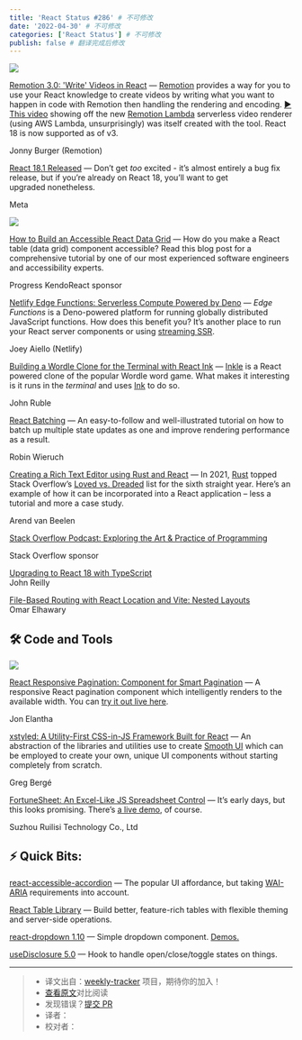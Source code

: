```yaml
---
title: 'React Status #286' # 不可修改
date: '2022-04-30' # 不可修改
categories: ['React Status'] # 不可修改
publish: false # 翻译完成后修改
---
```


[![](https://res.cloudinary.com/cpress/image/upload/w_1280,e_sharpen:60/k6ejykvgsu47pjo9lsh0.jpg)](https://react.statuscode.com/link/122744/web)

<!--以上是预览信息，图片一张或限制百字左右，前者优先，全文请使用二级及以下标题-->
<!-- more -->

[Remotion 3.0: 'Write' Videos in React](https://react.statuscode.com/link/122744/web "www.remotion.dev") — [Remotion](https://react.statuscode.com/link/122745/web) provides a way for you to use your React knowledge to create videos by writing what you want to happen in code with Remotion then handling the rendering and encoding. [▶️ This video](https://react.statuscode.com/link/122746/web) showing off the new [Remotion Lambda](https://react.statuscode.com/link/122747/web) serverless video renderer (using AWS Lambda, unsurprisingly) was itself created with the tool. React 18 is now supported as of v3.

Jonny Burger (Remotion)

[React 18.1 Released](https://react.statuscode.com/link/122748/web "github.com") — Don’t get _too_ excited - it’s almost entirely a bug fix release, but if you’re already on React 18, you’ll want to get upgraded nonetheless.

Meta

[![](https://copm.s3.amazonaws.com/a557f6a7.png)](https://react.statuscode.com/link/122749/web)

[How to Build an Accessible React Data Grid](https://react.statuscode.com/link/122749/web "ad.doubleclick.net") — How do you make a React table (data grid) component accessible? Read this blog post for a comprehensive tutorial by one of our most experienced software engineers and accessibility experts.

Progress KendoReact sponsor

[Netlify Edge Functions: Serverless Compute Powered by Deno](https://react.statuscode.com/link/122750/web "www.netlify.com") — _Edge Functions_ is a Deno-powered platform for running globally distributed JavaScript functions. How does this benefit you? It’s another place to run your React server components or using [streaming SSR](https://react.statuscode.com/link/122751/web).

Joey Aiello (Netlify)

[Building a Wordle Clone for the Terminal with React Ink](https://react.statuscode.com/link/122755/web "spin.atomicobject.com") — [Inkle](https://react.statuscode.com/link/122756/web) is a React powered clone of the popular Wordle word game. What makes it interesting is it runs in the _terminal_ and uses [Ink](https://react.statuscode.com/link/122757/web) to do so.

John Ruble

[React Batching](https://react.statuscode.com/link/122758/web "www.robinwieruch.de") — An easy-to-follow and well-illustrated tutorial on how to batch up multiple state updates as one and improve rendering performance as a result.

Robin Wieruch

[Creating a Rich Text Editor using Rust and React](https://react.statuscode.com/link/122752/web "fiberplane.dev") — In 2021, [Rust](https://react.statuscode.com/link/122753/web) topped Stack Overflow’s [Loved vs. Dreaded](https://react.statuscode.com/link/122754/web) list for the sixth straight year. Here’s an example of how it can be incorporated into a React application – less a tutorial and more a case study.

Arend van Beelen

[Stack Overflow Podcast: Exploring the Art & Practice of Programming](https://react.statuscode.com/link/122759/web "stackoverflow.blog")

Stack Overflow sponsor

[Upgrading to React 18 with TypeScript](https://react.statuscode.com/link/122778/web)  
John Reilly

[File-Based Routing with React Location and Vite: Nested Layouts](https://react.statuscode.com/link/122761/web)  
Omar Elhawary

## 🛠 Code and Tools

[![](https://res.cloudinary.com/cpress/image/upload/w_1280,e_sharpen:60/t9gyemxrpktcvwbmcdal.jpg)](https://react.statuscode.com/link/122762/web)

[React Responsive Pagination: Component for Smart Pagination](https://react.statuscode.com/link/122762/web "github.com") — A responsive React pagination component which intelligently renders to the available width. You can [try it out live here](https://react.statuscode.com/link/122763/web).

Jon Elantha

[xstyled: A Utility-First CSS-in-JS Framework Built for React](https://react.statuscode.com/link/122764/web "github.com") — An abstraction of the libraries and utilities use to create [Smooth UI](https://react.statuscode.com/link/122765/web) which can be employed to create your own, unique UI components without starting completely from scratch.

Greg Bergé

[FortuneSheet: An Excel-Like JS Spreadsheet Control](https://react.statuscode.com/link/122766/web "github.com") — It’s early days, but this looks promising. There’s [a live demo](https://react.statuscode.com/link/122767/web), of course.

Suzhou Ruilisi Technology Co., Ltd

## ⚡️ Quick Bits:

[react-accessible-accordion](https://react.statuscode.com/link/122768/web) — The popular UI affordance, but taking [WAI-ARIA](https://react.statuscode.com/link/122769/web) requirements into account.

[React Table Library](https://react.statuscode.com/link/122770/web) — Build better, feature-rich tables with flexible theming and server-side operations.

[react-dropdown 1.10](https://react.statuscode.com/link/122771/web) — Simple dropdown component. [Demos.](https://react.statuscode.com/link/122772/web)

[useDisclosure 5.0](https://react.statuscode.com/link/122773/web) — Hook to handle open/close/toggle states on things.

---
> * 译文出自：[weekly-tracker](https://github.com/FEDarling/weekly-tracker) 项目，期待你的加入！
> * [查看原文](https://react.statuscode.com/issues/286)对比阅读
> * 发现错误？[提交 PR](https://github.com/FEDarling/weekly-tracker/blob/main/weeklys/react_status/286)
> * 译者：
> * 校对者：
